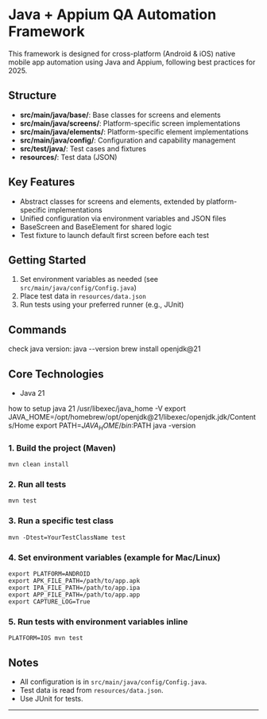 # Java + Appium QA Automation Framework

This framework is designed for cross-platform (Android & iOS) native mobile app automation using Java and Appium, following best practices for 2025.

## Structure
- **src/main/java/base/**: Base classes for screens and elements
- **src/main/java/screens/**: Platform-specific screen implementations
- **src/main/java/elements/**: Platform-specific element implementations
- **src/main/java/config/**: Configuration and capability management
- **src/test/java/**: Test cases and fixtures
- **resources/**: Test data (JSON)

## Key Features
- Abstract classes for screens and elements, extended by platform-specific implementations
- Unified configuration via environment variables and JSON files
- BaseScreen and BaseElement for shared logic
- Test fixture to launch default first screen before each test

## Getting Started
1. Set environment variables as needed (see `src/main/java/config/Config.java`)
2. Place test data in `resources/data.json`
3. Run tests using your preferred runner (e.g., JUnit)

## Commands

check java version:
java --version
brew install openjdk@21
## Core Technologies
- Java 21

how to setup java 21
/usr/libexec/java_home -V
export JAVA_HOME=/opt/homebrew/opt/openjdk@21/libexec/openjdk.jdk/Contents/Home
export PATH=$JAVA_HOME/bin:$PATH
java -version

### 1. Build the project (Maven)
```
mvn clean install
```

### 2. Run all tests
```
mvn test
```

### 3. Run a specific test class
```
mvn -Dtest=YourTestClassName test
```

### 4. Set environment variables (example for Mac/Linux)
```
export PLATFORM=ANDROID
export APK_FILE_PATH=/path/to/app.apk
export IPA_FILE_PATH=/path/to/app.ipa
export APP_FILE_PATH=/path/to/app.app
export CAPTURE_LOG=True
```

### 5. Run tests with environment variables inline
```
PLATFORM=IOS mvn test
```

## Notes
- All configuration is in `src/main/java/config/Config.java`.
- Test data is read from `resources/data.json`.
- Use JUnit for tests.

---
